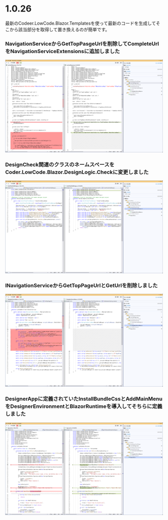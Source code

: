 # 1.0.26
最新のCodeer.LowCode.Blazor.Templatesを使って最新のコードを生成してそこから該当部分を取得して置き換えるのが簡単です。


### NavigationServiceからGetTopPasgeUrlを削除してCompleteUrlをNavigationServiceExtensionsに追加しました
![図](images/1.0.26/1.png)

### DesignCheck関連のクラスのネームスペースをCoder.LowCode.Blazor.DesignLogic.Checkに変更しました
![図](images/1.0.26/2.png)

### INavigationServiceからGetTopPageUrlとGetUrlを削除しました
![図](images/1.0.26/3.png)

### DesignerAppに定義されていたInstallBundleCssとAddMainMenuをDesignerEnvironmentとBlazorRuntimeを導入してそちらに定義しました
![図](images/1.0.26/4.png)

